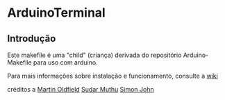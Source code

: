 # ArduinoTerminal

## Introdução

Este makefile é uma "child" (criança) derivada do repositório Arduino-Makefile para uso com arduino.

Para mais informações sobre instalação e funcionamento, consulte a [wiki](https://github.com/alessonrenato/ArduinoTerminal/wiki)

créditos a 
[Martin Oldfield](http://mjo.tc/atelier/2009/02/arduino-cli.html)
[Sudar Muthu](http://hardwarefun.com/tutorials/compiling-arduino-sketches-using-makefile)
[Simon John](https://github.com/sej7278)
